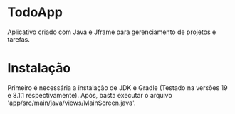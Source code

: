 # TodoApp
Aplicativo criado com Java e Jframe para gerenciamento de projetos e tarefas.

# Instalação
Primeiro é necessária a instalação de JDK e Gradle (Testado na versões 19 e 8.1.1 respectivamente). Após, basta executar o arquivo 'app/src/main/java/views/MainScreen.java'.
